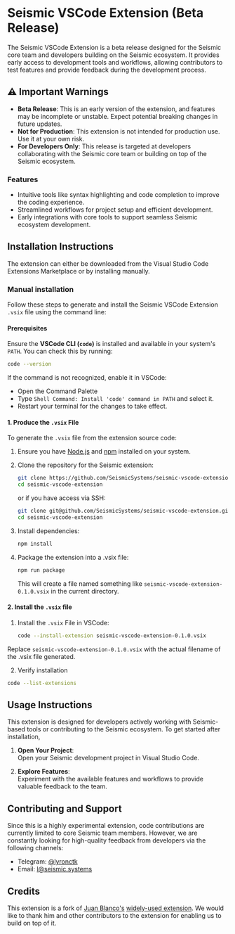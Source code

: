 # Seismic VSCode Extension (Beta Release)

The Seismic VSCode Extension is a beta release designed for the Seismic core team and developers building on the Seismic ecosystem. It provides early access to development tools and workflows, allowing contributors to test features and provide feedback during the development process.

## ⚠️ Important Warnings
- **Beta Release**: This is an early version of the extension, and features may be incomplete or unstable. Expect potential breaking changes in future updates.
- **Not for Production**: This extension is not intended for production use. Use it at your own risk.
- **For Developers Only**: This release is targeted at developers collaborating with the Seismic core team or building on top of the Seismic ecosystem.


### Features
- Intuitive tools like syntax highlighting and code completion to improve the coding experience.
- Streamlined workflows for project setup and efficient development.
- Early integrations with core tools to support seamless Seismic ecosystem development.

## Installation Instructions

The extension can either be downloaded from the Visual Studio Code Extensions Marketplace or by installing manually. 
### Manual installation
Follow these steps to generate and install the Seismic VSCode Extension `.vsix` file using the command line:

#### Prerequisites

Ensure the **VSCode CLI (`code`)** is installed and available in your system's `PATH`. You can check this by running:
  ```sh
  code --version
  ```

If the command is not recognized, enable it in VSCode:
- Open the Command Palette
- Type `Shell Command: Install 'code' command in PATH` and select it.
- Restart your terminal for the changes to take effect.


#### 1. Produce the `.vsix` File
To generate the `.vsix` file from the extension source code:

1. Ensure you have [Node.js](https://nodejs.org/) and [npm](https://www.npmjs.com/) installed on your system.

2. Clone the repository for the Seismic extension:
   ```sh
   git clone https://github.com/SeismicSystems/seismic-vscode-extension.git
   cd seismic-vscode-extension
   ```
   or if you have access via SSH:
   ```sh
   git clone git@github.com/SeismicSystems/seismic-vscode-extension.git
   cd seismic-vscode-extension

3. Install dependencies:
   ```sh
   npm install
   ```
4. Package the extension into a .vsix file:
   ```sh
   npm run package
   ```
   This will create a file named something like `seismic-vscode-extension-0.1.0.vsix` in the current directory.
#### 2. Install the `.vsix` file
1. Install the `.vsix` File in VSCode:
   ```sh
   code --install-extension seismic-vscode-extension-0.1.0.vsix
   ```
Replace `seismic-vscode-extension-0.1.0.vsix` with the actual filename of the .vsix file generated.

2. Verify installation
  ```sh
  code --list-extensions
  ```

## Usage Instructions
This extension is designed for developers actively working with Seismic-based tools or contributing to the Seismic ecosystem. To get started after installation,

1. **Open Your Project**:  
   Open your Seismic development project in Visual Studio Code.

2. **Explore Features**:  
   Experiment with the available features and workflows to provide valuable feedback to the team.

## Contributing and Support
Since this is a highly experimental extension, code contributions are currently limited to core Seismic team members. However, we are constantly looking for high-quality feedback from developers via the following channels:
- Telegram: [@lyronctk](https://t.me/lyronctk)
- Email: [l@seismic.systems](mailto:l@seismic.systems)

## Credits
This extension is a fork of [Juan Blanco's](https://github.com/juanfranblanco) [widely-used extension](https://github.com/juanfranblanco/vscode-solidity). We would like to thank him and other contributors to the extension for enabling us to build on top of it.